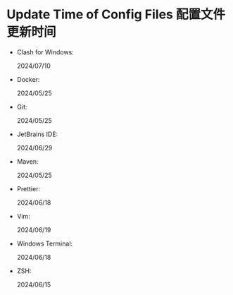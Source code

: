# Update Time of Config Files 配置文件更新时间

- Clash for Windows:

  2024/07/10

- Docker:

  2024/05/25

- Git:

  2024/05/25

- JetBrains IDE:

  2024/06/29

- Maven:

  2024/05/25

- Prettier:

  2024/06/18

- Vim:

  2024/06/19

- Windows Terminal:

  2024/06/18

- ZSH:

  2024/06/15
